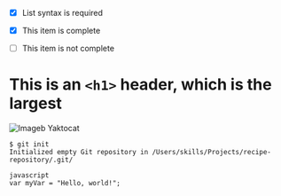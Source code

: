 
- [x] List syntax is required
- [x] This item is complete
- [ ] This item is not complete

              
# This is an `<h1>` header, which is the largest

![Imageb Yaktocat](https://octodex.github.com/images/yaktocat.png)

```
$ git init
Initialized empty Git repository in /Users/skills/Projects/recipe-repository/.git/
```

```
javascript
var myVar = "Hello, world!";
```
